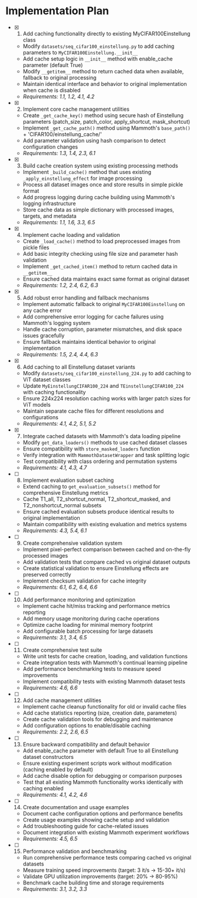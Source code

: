 # Implementation Plan

- [x] 1. Add caching functionality directly to existing MyCIFAR100Einstellung class





  - Modify `datasets/seq_cifar100_einstellung.py` to add caching parameters to `MyCIFAR100Einstellung.__init__`
  - Add cache setup logic in `__init__` method with enable_cache parameter (default True)
  - Modify `__getitem__` method to return cached data when available, fallback to original processing
  - Maintain identical interface and behavior to original implementation when cache is disabled
  - _Requirements: 1.1, 1.2, 4.1, 4.2_

- [x] 2. Implement core cache management utilities




  - Create `_get_cache_key()` method using secure hash of Einstellung parameters (patch_size, patch_color, apply_shortcut, mask_shortcut)
  - Implement `_get_cache_path()` method using Mammoth's `base_path()` + 'CIFAR100/einstellung_cache/'
  - Add parameter validation using hash comparison to detect configuration changes
  - _Requirements: 1.3, 1.4, 2.3, 6.1_

- [x] 3. Build cache creation system using existing processing methods




  - Implement `_build_cache()` method that uses existing `_apply_einstellung_effect` for image processing
  - Process all dataset images once and store results in simple pickle format
  - Add progress logging during cache building using Mammoth's logging infrastructure
  - Store cache data as simple dictionary with processed images, targets, and metadata
  - _Requirements: 1.1, 1.6, 3.3, 6.5_

- [x] 4. Implement cache loading and validation
  - Create `_load_cache()` method to load preprocessed images from pickle files
  - Add basic integrity checking using file size and parameter hash validation
  - Implement `_get_cached_item()` method to return cached data in `__getitem__`
  - Ensure cached data maintains exact same format as original dataset
  - _Requirements: 1.2, 2.4, 6.2, 6.3_

- [x] 5. Add robust error handling and fallback mechanisms
  - Implement automatic fallback to original `MyCIFAR100Einstellung` on any cache error
  - Add comprehensive error logging for cache failures using Mammoth's logging system
  - Handle cache corruption, parameter mismatches, and disk space issues gracefully
  - Ensure fallback maintains identical behavior to original implementation
  - _Requirements: 1.5, 2.4, 4.4, 6.3_

- [x] 6. Add caching to all Einstellung dataset variants
  - Modify `datasets/seq_cifar100_einstellung_224.py` to add caching to ViT dataset classes
  - Update `MyEinstellungCIFAR100_224` and `TEinstellungCIFAR100_224` with caching functionality
  - Ensure 224x224 resolution caching works with larger patch sizes for ViT models
  - Maintain separate cache files for different resolutions and configurations
  - _Requirements: 4.1, 4.2, 5.1, 5.2_

- [x] 7. Integrate cached datasets with Mammoth's data loading pipeline






  - Modify `get_data_loaders()` methods to use cached dataset classes
  - Ensure compatibility with `store_masked_loaders` function
  - Verify integration with `MammothDatasetWrapper` and task splitting logic
  - Test compatibility with class ordering and permutation systems
  - _Requirements: 4.1, 4.3, 4.7_

- [ ] 8. Implement evaluation subset caching
  - Extend caching to `get_evaluation_subsets()` method for comprehensive Einstellung metrics
  - Cache T1_all, T2_shortcut_normal, T2_shortcut_masked, and T2_nonshortcut_normal subsets
  - Ensure cached evaluation subsets produce identical results to original implementation
  - Maintain compatibility with existing evaluation and metrics systems
  - _Requirements: 4.3, 5.4, 6.1_

- [ ] 9. Create comprehensive validation system
  - Implement pixel-perfect comparison between cached and on-the-fly processed images
  - Add validation tests that compare cached vs original dataset outputs
  - Create statistical validation to ensure Einstellung effects are preserved correctly
  - Implement checksum validation for cache integrity
  - _Requirements: 6.1, 6.2, 6.4, 6.6_

- [ ] 10. Add performance monitoring and optimization
  - Implement cache hit/miss tracking and performance metrics reporting
  - Add memory usage monitoring during cache operations
  - Optimize cache loading for minimal memory footprint
  - Add configurable batch processing for large datasets
  - _Requirements: 3.1, 3.4, 6.5_

- [ ] 11. Create comprehensive test suite
  - Write unit tests for cache creation, loading, and validation functions
  - Create integration tests with Mammoth's continual learning pipeline
  - Add performance benchmarking tests to measure speed improvements
  - Implement compatibility tests with existing Mammoth dataset tests
  - _Requirements: 4.6, 6.6_

- [ ] 12. Add cache management utilities
  - Implement cache cleanup functionality for old or invalid cache files
  - Add cache statistics reporting (size, creation date, parameters)
  - Create cache validation tools for debugging and maintenance
  - Add configuration options to enable/disable caching
  - _Requirements: 2.2, 2.6, 6.5_

- [ ] 13. Ensure backward compatibility and default behavior
  - Add enable_cache parameter with default True to all Einstellung dataset constructors
  - Ensure existing experiment scripts work without modification (caching enabled by default)
  - Add cache disable option for debugging or comparison purposes
  - Test that all existing Mammoth functionality works identically with caching enabled
  - _Requirements: 4.1, 4.2, 4.6_

- [ ] 14. Create documentation and usage examples
  - Document cache configuration options and performance benefits
  - Create usage examples showing cache setup and validation
  - Add troubleshooting guide for cache-related issues
  - Document integration with existing Mammoth experiment workflows
  - _Requirements: 4.5, 6.5_

- [ ] 15. Performance validation and benchmarking
  - Run comprehensive performance tests comparing cached vs original datasets
  - Measure training speed improvements (target: 3 it/s → 15-30+ it/s)
  - Validate GPU utilization improvements (target: 20% → 80-95%)
  - Benchmark cache building time and storage requirements
  - _Requirements: 3.1, 3.2, 3.3_
